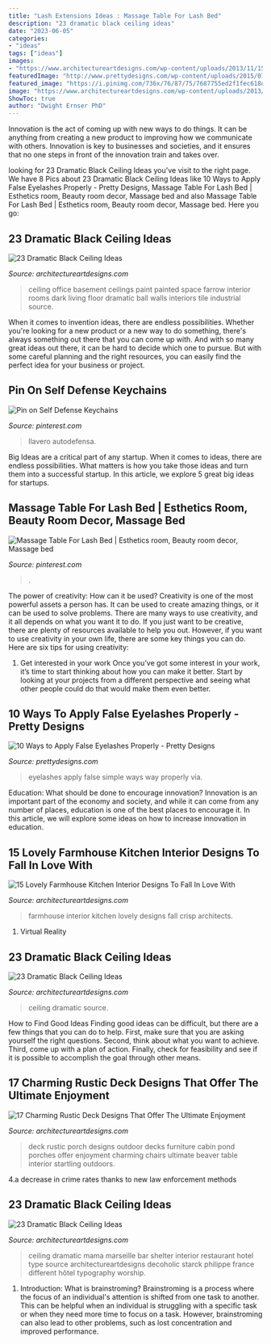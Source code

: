 ```yaml
---
title: "Lash Extensions Ideas : Massage Table For Lash Bed"
description: "23 dramatic black ceiling ideas"
date: "2023-06-05"
categories:
- "ideas"
tags: ["ideas"]
images:
- "https://www.architectureartdesigns.com/wp-content/uploads/2013/11/1516.jpg"
featuredImage: "http://www.prettydesigns.com/wp-content/uploads/2015/07/10-ways-to-apply-false-eyelashes-properly7.jpg"
featured_image: "https://i.pinimg.com/736x/76/87/75/7687755ed2f1fec618d2530f83cf842e.jpg"
image: "https://www.architectureartdesigns.com/wp-content/uploads/2013/11/2215.jpg"
ShowToc: true
author: "Dwight Ernser PhD"
---
```



Innovation is the act of coming up with new ways to do things. It can be anything from creating a new product to improving how we communicate with others. Innovation is key to businesses and societies, and it ensures that no one steps in front of the innovation train and takes over.

	

		
looking for 23 Dramatic Black Ceiling Ideas you've visit to the right page. We have 8 Pics about 23 Dramatic Black Ceiling Ideas like 10 Ways to Apply False Eyelashes Properly - Pretty Designs, Massage Table For Lash Bed | Esthetics room, Beauty room decor, Massage bed and also Massage Table For Lash Bed | Esthetics room, Beauty room decor, Massage bed. Here you go:
		
    
## 23 Dramatic Black Ceiling Ideas

<img loading=lazy src="https://www.architectureartdesigns.com/wp-content/uploads/2013/11/2215.jpg" onerror="this.onerror=null;this.src='https://tse3.mm.bing.net/th?id=OIP.ShRvyP2VQ2OsMCQdJP0TKAHaJ4&amp;pid=15.1';" alt="23 Dramatic Black Ceiling Ideas">

_Source: architectureartdesigns.com_

>ceiling office basement ceilings paint painted space farrow interior rooms dark living floor dramatic ball walls interiors tile industrial source. 

	

When it comes to invention ideas, there are endless possibilities. Whether you're looking for a new product or a new way to do something, there's always something out there that you can come up with. And with so many great ideas out there, it can be hard to decide which one to pursue. But with some careful planning and the right resources, you can easily find the perfect idea for your business or project.

    
## Pin On Self Defense Keychains

<img loading=lazy src="https://i.pinimg.com/736x/76/87/75/7687755ed2f1fec618d2530f83cf842e.jpg" onerror="this.onerror=null;this.src='https://tse3.mm.bing.net/th?id=OIP.thIJ-COWEklux9xkNkMIVgHaJ3&amp;pid=15.1';" alt="Pin on Self Defense Keychains">

_Source: pinterest.com_

>llavero autodefensa. 

	

Big Ideas are a critical part of any startup. When it comes to ideas, there are endless possibilities. What matters is how you take those ideas and turn them into a successful startup. In this article, we explore 5 great big ideas for startups.

    
## Massage Table For Lash Bed | Esthetics Room, Beauty Room Decor, Massage Bed

<img loading=lazy src="https://i.pinimg.com/736x/2f/0c/a4/2f0ca4ca12cd69c423a63666489cb85d.jpg" onerror="this.onerror=null;this.src='https://tse1.mm.bing.net/th?id=OIP.cukla1_cC4cA4vsxliHRjgHaHa&amp;pid=15.1';" alt="Massage Table For Lash Bed | Esthetics room, Beauty room decor, Massage bed">

_Source: pinterest.com_

>. 

	

The power of creativity: How can it be used?
Creativity is one of the most powerful assets a person has. It can be used to create amazing things, or it can be used to solve problems. There are many ways to use creativity, and it all depends on what you want it to do. If you just want to be creative, there are plenty of resources available to help you out. However, if you want to use creativity in your own life, there are some key things you can do. Here are six tips for using creativity: 
1. Get interested in your work
Once you’ve got some interest in your work, it’s time to start thinking about how you can make it better. Start by looking at your projects from a different perspective and seeing what other people could do that would make them even better.

    
## 10 Ways To Apply False Eyelashes Properly - Pretty Designs

<img loading=lazy src="http://www.prettydesigns.com/wp-content/uploads/2015/07/10-ways-to-apply-false-eyelashes-properly7.jpg" onerror="this.onerror=null;this.src='https://tse4.mm.bing.net/th?id=OIP.W0eISocXJ3kFz9NIKCQ7UwHaQ_&amp;pid=15.1';" alt="10 Ways to Apply False Eyelashes Properly - Pretty Designs">

_Source: prettydesigns.com_

>eyelashes apply false simple ways way properly via. 

	

Education: What should be done to encourage innovation?
Innovation is an important part of the economy and society, and while it can come from any number of places, education is one of the best places to encourage it. In this article, we will explore some ideas on how to increase innovation in education.

    
## 15 Lovely Farmhouse Kitchen Interior Designs To Fall In Love With

<img loading=lazy src="https://www.architectureartdesigns.com/wp-content/uploads/2015/01/15-Lovely-Farmhouse-Kitchen-Interior-Designs-To-Fall-In-Love-With-1-630x418.jpg" onerror="this.onerror=null;this.src='https://tse4.mm.bing.net/th?id=OIP.mv9XqHNiYz5w6diyJyIaZgHaE6&amp;pid=15.1';" alt="15 Lovely Farmhouse Kitchen Interior Designs To Fall In Love With">

_Source: architectureartdesigns.com_

>farmhouse interior kitchen lovely designs fall crisp architects. 

	

1. Virtual Reality 

    
## 23 Dramatic Black Ceiling Ideas

<img loading=lazy src="https://www.architectureartdesigns.com/wp-content/uploads/2013/11/1516.jpg" onerror="this.onerror=null;this.src='https://tse3.mm.bing.net/th?id=OIP.B16h2r4QGyXCpwvkqqWSwQHaJQ&amp;pid=15.1';" alt="23 Dramatic Black Ceiling Ideas">

_Source: architectureartdesigns.com_

>ceiling dramatic source. 

	

How to Find Good Ideas
Finding good ideas can be difficult, but there are a few things that you can do to help. First, make sure that you are asking yourself the right questions. Second, think about what you want to achieve. Third, come up with a plan of action. Finally, check for feasibility and see if it is possible to accomplish the goal through other means.

    
## 17 Charming Rustic Deck Designs That Offer The Ultimate Enjoyment

<img loading=lazy src="http://www.architectureartdesigns.com/wp-content/uploads/2015/02/17-Charming-Rustic-Deck-Designs-That-Offer-The-Ultimate-Enjoyment-16-630x942.jpg" onerror="this.onerror=null;this.src='https://tse3.mm.bing.net/th?id=OIP.tiJX4-ZVFot1PRa9Apa_pgHaLE&amp;pid=15.1';" alt="17 Charming Rustic Deck Designs That Offer The Ultimate Enjoyment">

_Source: architectureartdesigns.com_

>deck rustic porch designs outdoor decks furniture cabin pond porches offer enjoyment charming chairs ultimate beaver table interior startling outdoors. 

	

4.a decrease in crime rates thanks to new law enforcement methods

    
## 23 Dramatic Black Ceiling Ideas

<img loading=lazy src="https://www.architectureartdesigns.com/wp-content/uploads/2013/11/2117.jpg" onerror="this.onerror=null;this.src='https://tse2.mm.bing.net/th?id=OIP.TBcuRHfllwe0n2_KX7UF2gAAAA&amp;pid=15.1';" alt="23 Dramatic Black Ceiling Ideas">

_Source: architectureartdesigns.com_

>ceiling dramatic mama marseille bar shelter interior restaurant hotel type source architectureartdesigns decoholic starck philippe france different hôtel typography worship. 

	

1. Introduction: What is brainstroming?
Brainstroming is a process where the focus of an individual's attention is shifted from one task to another. This can be helpful when an individual is struggling with a specific task or when they need more time to focus on a task. However, brainstroming can also lead to other problems, such as lost concentration and improved performance.

